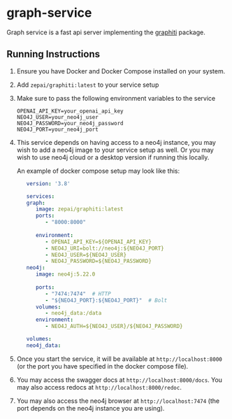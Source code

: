 # graph-service

Graph service is a fast api server implementing the [graphiti](https://github.com/getzep/graphiti) package.


## Running Instructions

1. Ensure you have Docker and Docker Compose installed on your system.

2. Add `zepai/graphiti:latest` to your service setup

3. Make sure to pass the following environment variables to the service

   ```
   OPENAI_API_KEY=your_openai_api_key
   NEO4J_USER=your_neo4j_user
   NEO4J_PASSWORD=your_neo4j_password
   NEO4J_PORT=your_neo4j_port
   ```

4. This service depends on having access to a neo4j instance, you may wish to add a neo4j image to your service setup as well. Or you may wish to use neo4j cloud or a desktop version if running this locally.

   An example of docker compose setup may look like this:

   ```yml
      version: '3.8'

      services:
      graph:
         image: zepai/graphiti:latest
         ports:
            - "8000:8000"
         
         environment:
            - OPENAI_API_KEY=${OPENAI_API_KEY}
            - NEO4J_URI=bolt://neo4j:${NEO4J_PORT}
            - NEO4J_USER=${NEO4J_USER}
            - NEO4J_PASSWORD=${NEO4J_PASSWORD}
      neo4j:
         image: neo4j:5.22.0
         
         ports:
            - "7474:7474"  # HTTP
            - "${NEO4J_PORT}:${NEO4J_PORT}"  # Bolt
         volumes:
            - neo4j_data:/data
         environment:
            - NEO4J_AUTH=${NEO4J_USER}/${NEO4J_PASSWORD}

      volumes:
      neo4j_data:
   ```

5. Once you start the service, it will be available at `http://localhost:8000` (or the port you have specified in the docker compose file).

6. You may access the swagger docs at `http://localhost:8000/docs`. You may also access redocs at `http://localhost:8000/redoc`.

7. You may also access the neo4j browser at `http://localhost:7474` (the port depends on the neo4j instance you are using).